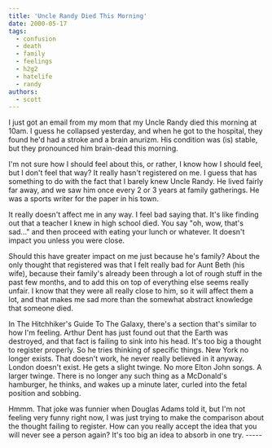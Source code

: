 ```yaml
---
title: 'Uncle Randy Died This Morning'
date: 2000-05-17
tags:
  - confusion
  - death
  - family
  - feelings
  - h2g2
  - hatelife
  - randy
authors:
  - scott
---
```


I just got an email from my mom that my Uncle Randy died this morning at 10am. I guess he collapsed yesterday, and when he got to the hospital, they found he'd had a stroke and a brain anurizm. His condition was (is) stable, but they pronounced him brain-dead this morning.

I'm not sure how I should feel about this, or rather, I know how I should feel, but I don't feel that way? It really hasn't registered on me. I guess that has something to do with the fact that I barely knew Uncle Randy. He lived fairly far away, and we saw him once every 2 or 3 years at family gatherings. He was a sports writer for the paper in his town.

It really doesn't affect me in any way. I feel bad saying that. It's like finding out that a teacher I knew in high school died. You say "oh, wow, that's sad..." and then proceed with eating your lunch or whatever. It doesn't impact you unless you were close.

Should this have greater impact on me just because he's family? About the only thought that registered was that I felt really bad for Aunt Beth (his wife), because their family's already been through a lot of rough stuff in the past few months, and to add this on top of everything else seems really unfair. I know that they were all really close to him, so it will affect them a lot, and that makes me sad more than the somewhat abstract knowledge that someone died.

In The Hitchhiker's Guide To The Galaxy, there's a section that's similar to how I'm feeling. Arthur Dent has just found out that the Earth was destroyed, and that fact is failing to sink into his head. It's too big a thought to register properly. So he tries thinking of specific things. New York no longer exists. That doesn't work, he never really believed in it anyway. London doesn't exist. He gets a slight twinge. No more Elton John songs. A larger twinge. There is no longer any such thing as a McDonald's hamburger, he thinks, and wakes up a minute later, curled into the fetal position and sobbing.

Hmmm. That joke was funnier when Douglas Adams told it, but I'm not feeling very funny right now, I was just trying to make the comparison about the thought failing to register. How can you really accept the idea that you will never see a person again? It's too big an idea to absorb in one try. -----

